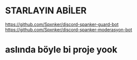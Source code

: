# STARLAYIN ABİLER
https://github.com/Spxnker/discord-spanker-guard-bot
https://github.com/Spxnker/discord-spanker-moderasyon-bot

# aslında böyle bi proje yook
